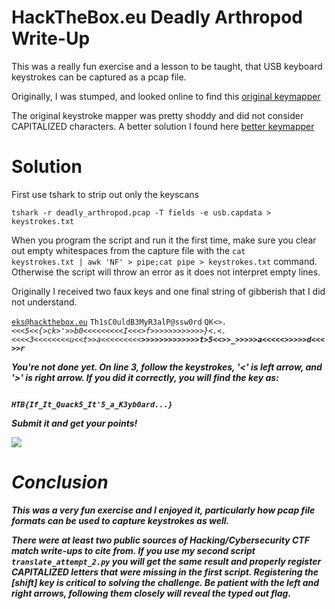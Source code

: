 # HackTheBox.eu Deadly Arthropod Write-Up

This was a really fun exercise and a lesson to be taught, that USB keyboard keystrokes can be captured as a pcap file.

Originally, I was stumped, and looked online to find this <a href="https://medium.com/@ali.bawazeeer/kaizen-ctf-2018-reverse-engineer-usb-keystrok-from-pcap-file-2412351679f4">original keymapper</a>

The original keystroke mapper was pretty shoddy and did not consider CAPITALIZED characters. A better solution I found here <a href="https://bitvijays.github.io/LFC-Forensics.html">better keymapper</a>

# Solution

First use tshark to strip out only the keyscans

<code>tshark -r deadly_arthropod.pcap -T fields -e usb.capdata > keystrokes.txt</code>

When you program the script and run it the first time, make sure you clear out empty whitespaces from the capture file with the <code>cat keystrokes.txt | awk 'NF' > pipe;cat pipe > keystrokes.txt</code> command. Otherwise the script will throw an error as it does not interpret empty lines.

Originally I received two faux keys and one final string of gibberish that I did not understand.

<code>eks@hackthebox.eu</code>
<code>Th1sC0uldB3MyR3alP@ssw0rd</code>
<code>QK<_>.<<<<H>5<<{_<I>>ck>'>>b0<<<<<<<<<I<<<<T>>f>>>>>>_>>>>>>}<.<.<<<<3<<<<<<<<u<<t_>>a<<<<<<<<<<B>>>>>>>>>>>>>>t>5<<<I>>>_>>>>>a<<<<<<a>>>>>>d<<<<y>>>r
</code>

You're not done yet. On line 3, follow the keystrokes, '<' is left arrow, and '>' is right arrow. If you did it correctly, you will find the key as:

<code>
HTB{If_It_Quack5_It'5_a_K3yb0ard...}
</code>

Submit it and get your points!

![](https://raw.githubusercontent.com/tanc7/HacktheBox_Deadly_Arthropod_Writeup/master/challengesolved.png)

# Conclusion

This was a very fun exercise and I enjoyed it, particularly how pcap file formats can be used to capture keystrokes as well.

There were at least two public sources of Hacking/Cybersecurity CTF match write-ups to cite from. If you use my second script <code>translate_attempt_2.py</code> you will get the same result and properly register CAPITALIZED letters that were missing in the first script. Registering the [shift] key is critical to solving the challenge. Be patient with the left and right arrows, following them closely will reveal the typed out flag.

